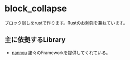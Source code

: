 # block_collapse
ブロック崩しをrustで作ります。Rustのお勉強を兼ねています。

## 主に依拠するLibrary
- [nannou](https://github.com/nannou-org/nannou)
  諸々のFrameworkを提供してくれている。
